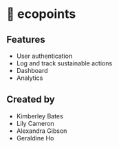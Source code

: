 # 🌱 ecopoints

## Features
- User authentication
- Log and track sustainable actions
- Dashboard
- Analytics

## Created by
- Kimberley Bates
- Lily Cameron
- Alexandra Gibson
- Geraldine Ho
